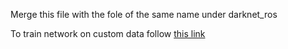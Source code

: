 Merge this file with the fole of the same name under darknet_ros

To train network on custom data follow [this link](https://blog.francium.tech/custom-object-training-and-detection-with-yolov3-darknet-and-opencv-41542f2ff44e)
